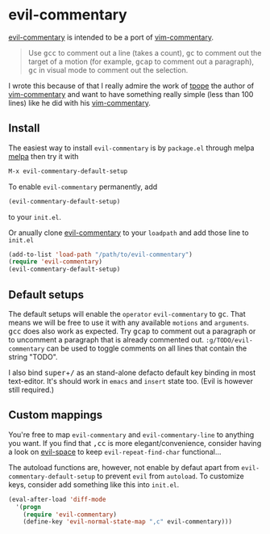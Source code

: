 # evil-commentary

[evil-commentary] is intended to be a port of [vim-commentary].

> Use <kbd>gcc</kbd> to comment out a line (takes a count),
> <kbd>gc</kbd> to comment out the target of a motion (for example,
> <kbd>gcap</kbd> to comment out a paragraph), <kbd>gc</kbd> in visual
> mode to comment out the selection.

I wrote this because of that I really admire the work of [tpope] the
author of [vim-commentary] and want to have something really simple
(less than 100 lines) like he did with his [vim-commentary].

## Install
The easiest way to install `evil-commentary` is by `package.el`
through melpa [melpa](http://melpa.milkbox.net/#/getting-started) then
try it with

```lisp
M-x evil-commentary-default-setup
```

To enable `evil-commentary` permanently, add

```lisp
(evil-commentary-default-setup)
```

to your `init.el`.

Or anually clone [evil-commentary] to your `loadpath` and add those
line to `init.el`

```lisp
(add-to-list 'load-path "/path/to/evil-commentary")
(require 'evil-commentary)
(evil-commentary-default-setup)
```

## Default setups

The default setups will enable the `operator` `evil-commentary` to
<kbd>gc</kbd>. That means we will be free to use it with any available
`motions` and `arguments`. <kbd>gcc</kbd> does also work as
expected. Try <kbd>gcap</kbd> to comment out a paragraph or to
uncomment a paragraph that is already commented
out. `:g/TODO/evil-commentary` can be used to toggle comments on all
lines that contain the string "TODO".

I also bind <kbd>super</kbd>+<kbd>/</kbd> as an stand-alone defacto
default key binding in most text-editor. It's should work in `emacs`
and `insert` state too. (Evil is however still required.)

## Custom mappings
You're free to map `evil-commentary` and `evil-commentary-line` to
anything you want. If you find that <kbd>,cc</kbd> is more
elegant/convenience, consider having a look on [evil-space] to keep
`evil-repeat-find-char` functional...

The autoload functions are, however, not enable by defaut apart from
`evil-commentary-default-setup` to prevent `evil` from `autoload`. To
customize keys, consider add something like this into `init.el`.

```lisp
(eval-after-load 'diff-mode
  '(progn
	(require 'evil-commentary)
	(define-key 'evil-normal-state-map ",c" evil-commentary)))
```

[evil-commentary]: https://github.com/linktohack/evil-commentary
[evil-mode]: https://gitorious.org/evil/pages/Home
[vim-commentary]: https://github.com/tpope/vim-commentary
[tpope]: https://github.com/tpope
[evil-space]: https://github.com/linktohack/evil-space
